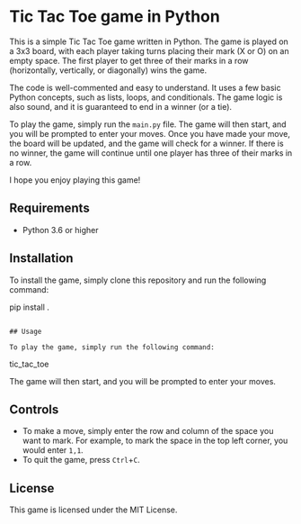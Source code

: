 # Tic Tac Toe game in Python

This is a simple Tic Tac Toe game written in Python. The game is played on a 3x3 board, with each player taking turns placing their mark (X or O) on an empty space. The first player to get three of their marks in a row (horizontally, vertically, or diagonally) wins the game.

The code is well-commented and easy to understand. It uses a few basic Python concepts, such as lists, loops, and conditionals. The game logic is also sound, and it is guaranteed to end in a winner (or a tie).

To play the game, simply run the `main.py` file. The game will then start, and you will be prompted to enter your moves. Once you have made your move, the board will be updated, and the game will check for a winner. If there is no winner, the game will continue until one player has three of their marks in a row.

I hope you enjoy playing this game!

## Requirements

* Python 3.6 or higher

## Installation

To install the game, simply clone this repository and run the following command:


pip install .
```

## Usage

To play the game, simply run the following command:

```
tic_tac_toe


The game will then start, and you will be prompted to enter your moves.

## Controls

* To make a move, simply enter the row and column of the space you want to mark. For example, to mark the space in the top left corner, you would enter `1,1`.
* To quit the game, press `Ctrl`+`C`.

## License

This game is licensed under the MIT License.


